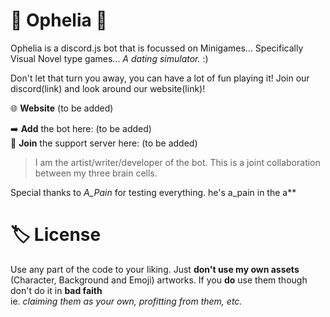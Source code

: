 # 🌼 Ophelia 🌼
   Ophelia is a discord.js bot that is focussed on Minigames...
Specifically Visual Novel type games...
*A dating simulator.* :)
    
Don't let that turn you away, you can have a lot of fun playing it! 
Join our discord(link) and look around our website(link)! 


🌐 **Website** (to be added)

➡️ **Add** the bot here: (to be added)  
🌸 **Join** the support server here: (to be added)

> I am the artist/writer/developer of the bot. This is a joint collaboration between my three brain cells. 

Special thanks to *A_Pain* for testing everything. he's a_pain in the a**

# 🏷️ License
   Use any part of the code to your liking. Just **don't use my own assets** (Character, Background and Emoji) artworks. 
If you **do** use them though don't do it in **bad faith**   
ie. *claiming them as your own, profitting from them, etc.*


